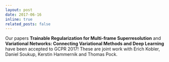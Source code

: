 ```yaml
---
layout: post
date: 2017-06-16 
inline: true
related_posts: false
---
```


Our papers 
<b>Trainable Regularization for Multi-frame Superresolution</b>  and
<b> Variational Networks: Connecting Variational Methods and Deep Learning </b> have been accepted to GCPR 2017! These are joint work with Erich Kobler, Daniel Soukup, Kerstin Hammernik and Thomas Pock.
